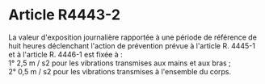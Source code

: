 # Article R4443-2

  
La valeur d'exposition journalière rapportée à une période de référence de huit heures déclenchant l'action de prévention prévue à l'article R. 4445-1 et à l'article R. 4446-1 est fixée à :   
1° 2,5 m / s2 pour les vibrations transmises aux mains et aux bras ;   
2° 0,5 m / s2 pour les vibrations transmises à l'ensemble du corps.